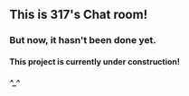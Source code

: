 ## This is 317's Chat room!
### But now, it hasn't been done yet.
#### This project is currently under construction!
##### ^_^
